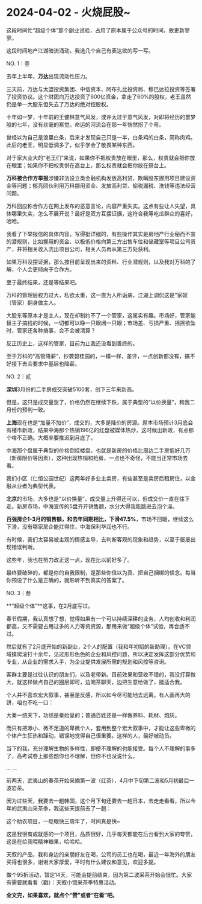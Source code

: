 # 2024-04-02 - 火烧屁股~

这段时间忙“超级个体”那个副业试验，占用了原本属于公众号的时间，故更新寥寥。

这段时间地产江湖暗流涌动，我选几个自己有表达欲的写一写。

NO. 1｜壹

去年上半年，**万达**出现流动性压力。

三天前，万达与太盟投资集团、中信资本、阿布扎比投资局、穆巴达拉投资等签署了投资协议。这个财团向万达投资了600亿资金，拿走了60%的股权，老王虽然仍是单一大股东但失去了万达的绝对控股权。

十年如一梦，十年前的王健林意气风发，或许太过于意气风发，对即将经历的噩梦般的七年，没有丝毫的察觉。命运的河流会在那一年悄然拐了个弯。

曾经以为自己是浪里白条，后来才发现自己只是一半，白条鸡的白条，简称肉鸡。此后的老王，明显低调多了，似乎学会了敬畏某种东西。

对于家大业大的“老王们”来说，如果你不把权贵放在眼里，那么，权贵就会把你放在眼里；如果你不把权贵供在高台上，那么权贵就会把你放在祭台上。

**万科被合作方举报**涉嫌非法设立类金融机构发放高利贷、欺瞒股东挪用项目建设资金等问题；郁亮团伙利用万科挪用资金、发放高利贷、偷税漏税、洗钱等违法经营问题。

万科回应称合作方在网上发布的恶意言论，内容严重失实。这点有些让人失望，具体哪里失实，怎么不展开说？最好是双方互摆证据，这符合我等吃瓜群众的喜好，哈哈。

我看了下举报信的具体内容，写得挺详细的，有些操作其实是房地产行业秘而不宣的潜规则，比如挪用的资金、以极低价格向第三方出售车位和储藏室等项目公司资产，并将相关收入洗出项目公司，相关人员再从第三方处获利。

如果万科没摆证据，那么按目前呈现出来的资料、行业潜规则，以及我对万科的了解，个人会更倾向于合作方。

至于最终结果，还是等结果吧。

万科的管理层权力过大，私欲太重，这一直为人所诟病，江湖上调侃这是“家奴（管家）翻身做主人。

大股东等原本才是主人，现在却制约不了一个管家，这属实有趣。市场好，管家能替主子搞钱的时候，一切都可以睁一只眼闭一只眼；市场差、亏损严重、摇摇欲坠时，管家还各种搞事，会不会被清算？

反正历史上，这样的管家，目前为止我还没看到善终的。

至于万科的“高管降薪”，抄袭碧桂园的，一模一样，差评，一点创新都没有，搞不好接下去会要求中基层也降薪。

NO. 2｜贰

**深圳**3月份的二手房成交突破5100套，创下三年来新高。

但是，这只是成交量涨了，价格仍然在继续下跌，属于典型的“以价换量”，和我二月份的预判一致。

**上海**现在也是“加量不加价”，成交的，大多是降价的房源。原本市场预计3月底会有楼市新政，结果中海那个热销196亿的红盘被媒体热炒，这时候出新政，有点那个啥不正确。大概率要推迟到月底了。

中海那个盘属于典型的价格倒挂楼盘，也就是新房的价格比周边二手房低好几万（新房限价等因素），这种出现热销和抢房，一点也不奇怪，不能当正常市场去看。

我们小区（仁恒公园世纪）这两年好多业主卖房，有些甚至是卖房后租房住，以金融从业者为典型代表。

**北京**的市场，大多也是“以价换量”，成交量上升得还可以，但成交价一直在往下走。新房市场，中海宣传的5盘齐开销售额，水分大得我能跳进去泡个澡。

**百强房企1-3月的销售额，和去年同期相比，下滑47.5%**，市场不回暖，继续这么下滑，没有哪家房企能扛得住，中海保利华润也不行。

有时候，我们太容易被主观的情感主导，去判断客观的现象和趋势，以至于屡屡出现错误判断。

这些年，我也在努力改正这一点，现在比以前好多了。

最终要破碎的，都是你的自我限制，是那些你信以为真、把自己捆绑的信念。每当你预设了什么是正确的，就聆听不到真实的答案了。

NO. 3｜叁

**“超级个体”**这事，在2月底写过。

春节假期，我认真想了想，觉得如果有一个可以持续深耕的业务，人均创收和利润都高，又不需要占用过多的人力等资资源，那用来做“超级个体”试验，再合适不过。

然后就有了2月底开始的新副业，2个人的配置（我和年初招的新助理）。在VC领域摸爬滚打十余年，见过形形色色的企业和风控问题，所以决定发挥这部分优势和专业，从企业的需求入手，为企业提供发展所需的规划和风控等咨询。

客群主要是过往认识的朋友们，以及老带新。目前效果和营收不错的，我没打算做大，就这样做点自己的圈层即可，边喝茶聊天，边把生意给做了，挺适合我。

个人并不喜欢宏大叙事，甚至是反感，所以如今尽可能地去远离。有人画再大的饼，咱也不吃一口：

大秦一统天下，功绩是秦始皇的；普通百姓还是一样做养料、耗材、炮灰。

而只有把渺小、微不足道的卑微个人，套用到整个宏大叙事中，才能让这些卑微的个体产生狂热和躁动，错误地觉得自己很重要。这样的人，最好被动员。

当下的我，充分理解生物的多样性，即便不理解的也能接受。每个人不理解的事多了，高考试卷上那些题你也不理解，但你不也没说什么。

... ...

前两天，武夷山的春茶开始采摘第一波（红茶），4月中下旬第二波和5月初最后一波岩茶。

因为过些天，我要去一趟韩国，这个月下旬还要去一趟日本，去走走看看，所以今年的武夷山采茶季，我这些天提前去了一趟：



这个助农项目，一眨眼快三周年了，时间真是快~

这是我很有成就感的一个项目，品质很好，几乎每天都能在后台看到大家的夸赞，这是在给我喂精神糖果，哈哈哈。

天叙的产品，我和身边的亲朋好友在喝，公司的员工也在喝，最近一年海外的朋友买得也很多，谢谢大家厚爱，平时有什么建议和意见，欢迎多提。

做个95折活动，暂定14天，可能会提前结束，因为第二波采茶开始会很忙。大家有需要就看看（戳）：天叙小馆采茶季特惠活动。

**全文完，如果喜欢，就点个“赞”或者“在看”吧。**